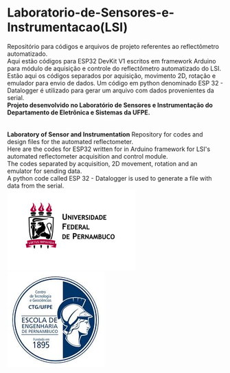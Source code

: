 # Laboratorio-de-Sensores-e-Instrumentacao(LSI)
Repositório para códigos e arquivos de projeto referentes ao reflectômetro automatizado.<br>
Aqui estão códigos para ESP32 DevKit V1 escritos em framework Arduino para módulo de aquisição e controle do reflectômetro automatizado do LSI.<br>
Estão aqui os códigos separados por aquisição, movimento 2D, rotação e emulador para envio de dados.
Um código em python denominado ESP 32 - Datalogger é utilizado para gerar um arquivo com dados provenientes da serial.<br>
**Projeto desenvolvido no Laboratório de Sensores e Instrumentação do Departamento de Eletrônica e Sistemas da UFPE.**<br>
<br>
<br>
**Laboratory of Sensor and Instrumentation**
Repository for codes and design files for the automated reflectometer.<br>
Here are the codes for ESP32 written for in Arduino framework for LSI's automated reflectometer acquisition and control module.<br>
The codes separated by acquisition, 2D movement, rotation and an emulator for sending data.<br>
A python code called ESP 32 - Datalogger is used to generate a file with data from the serial.<br>
![](UFPE.jpg)       ![](CTG.jpg)

